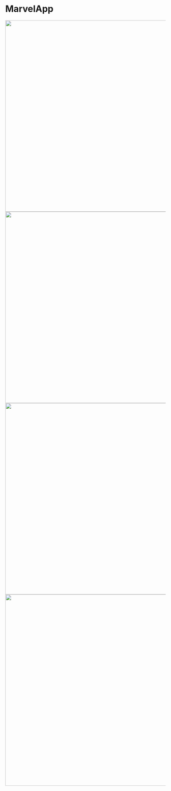 # MarvelApp

<img src="https://user-images.githubusercontent.com/95674842/179470925-6729bd9b-0730-49c0-a430-9932b5c5cef2.png" widht="200" height="600" style="margin-right: 50px"> <img src="https://user-images.githubusercontent.com/95674842/179471182-863cd5bd-a594-4ba0-a86b-c78b2b986b37.png" widht="200" height="600" style="margin-right: 50px">
<img src="https://user-images.githubusercontent.com/95674842/179471537-e54d9667-9fb4-4cbf-af1f-b8d41da69129.png" widht="200" height="600" style="margin-right: 50px"> <img src="https://user-images.githubusercontent.com/95674842/179471773-52ad1261-fa4b-4eea-8fd4-a079351fbbf9.png" widht="200" height="600" style="margin-right: 50px">

